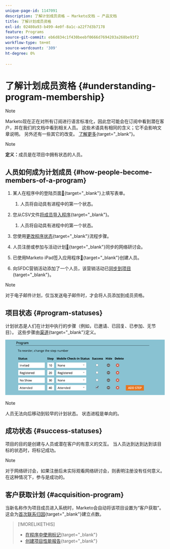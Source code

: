 ```yaml
---
unique-page-id: 1147091
description: 了解计划成员资格 — Marketo文档 — 产品文档
title: 了解计划成员资格
exl-id: 02480a93-b499-4e0f-8a1c-a22f7d3b7178
feature: Programs
source-git-commit: eb6d834c1f430beebf0666d7694203a268be93f2
workflow-type: tm+mt
source-wordcount: '309'
ht-degree: 0%

---
```


# 了解计划成员资格 {#understanding-program-membership}

>[!NOTE]
>
>Marketo现在正在对所有订阅进行语言标准化，因此您可能会在订阅中看到潜在客户，并在我们的文档中看到相关人员。 这些术语具有相同的含义；它不会影响文章说明。 另外还有一些其它的改变。 [了解更多](/help/marketo/product-docs/crm-sync/salesforce-sync/understanding-the-salesforce-sync.md){target="_blank"}。

>[!NOTE]
>
>**定义：**&#x200B;成员是在项目中拥有状态的人员。

## 人员如何成为计划成员 {#how-people-become-members-of-a-program}

1. 某人在程序中的登陆页面[&#128279;](/help/marketo/getting-started/quick-wins/landing-page-with-a-form.md){target="_blank"}上填写表单。

   1. 人员将自动具有进程中的第一个状态。

1. 您从CSV文件[将成员导入程序](/help/marketo/product-docs/core-marketo-concepts/programs/working-with-programs/import-members-from-a-spreadsheet-into-a-program.md){target="_blank"}。

   1. 人员将自动具有进程中的第一个状态。

1. 您使用[更改程序状态](/help/marketo/product-docs/core-marketo-concepts/smart-campaigns/program-flow-actions/change-program-status.md){target="_blank"}流程步骤。
1. 人员注册或参加与活动计划[&#128279;](/help/marketo/product-docs/demand-generation/events/understanding-events/event-partners.md){target="_blank"}同步的网络研讨会。
1. 已使用Marketo iPad签入应用程序[&#128279;](/help/marketo/product-docs/core-marketo-concepts/mobile-apps/event-check-in/check-people-into-your-event-from-your-tablet.md){target="_blank"}创建人员。
1. 向SFDC营销活动添加了一个人员，该营销活动已[同步到项目](/help/marketo/product-docs/crm-sync/salesforce-sync/sfdc-sync-details/sfdc-sync-campaign-sync.md){target="_blank"}。

>[!NOTE]
>
>对于电子邮件计划，仅当发送电子邮件时，才会将人员添加到成员资格。

## 项目状态 {#program-statuses}

计划状态是人们在计划中执行的步骤（例如，已邀请、已回复、已参加、无节目）。 这些步骤由[渠道](/help/marketo/product-docs/administration/tags/create-a-program-channel.md){target="_blank"}定义。

![](assets/image2015-2-5-15-3a14-3a48.png)

>[!NOTE]
>
>人员无法向后移动到较早的计划状态。 状态进程是单向的。

## 成功状态 {#success-statuses}

项目的目的是创建与人员或潜在客户的有意义的交互。 当人员达到达到达到该目标的状态时，将标记成功。

>[!NOTE]
>
>对于网络研讨会，如果注册后未实际观看网络研讨会，则表明注册没有任何意义。 在这种情况下，参与是成功的。

## 客户获取计划 {#acquisition-program}

当新名称作为项目成员进入系统时，Marketo会自动将该项目设置为“客户获取”。 这会为[首次联系归因](/help/marketo/product-docs/reporting/revenue-cycle-analytics/revenue-tools/attribution/understanding-attribution.md){target="_blank"}建立点数。

>[!MORELIKETHIS]
>
>* [在程序中使用标记](/help/marketo/product-docs/core-marketo-concepts/programs/working-with-programs/use-tags-in-a-program.md){target="_blank"}
>* [创建项目性能报告](/help/marketo/product-docs/core-marketo-concepts/programs/program-performance-report/create-a-program-performance-report.md){target="_blank"}
